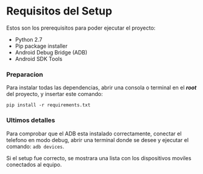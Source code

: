 # Requisitos del Setup

Estos son los prerequisitos para poder ejecutar el proyecto:

  * Python 2.7
  * Pip package installer
  * Android Debug Bridge (ADB)
  * Android SDK Tools

### Preparacion

Para instalar todas las dependencias, abrir una consola o terminal en el ***root***
del proyecto, y insertar este comando:

`pip install -r requirements.txt`


### Ultimos detalles

Para comprobar que el ADB esta instalado correctamente, conectar el telefono en modo debug,  abrir una terminal donde
 se desee y ejecutar el comando: `adb devices`.

Si el setup fue correcto, se mostrara una lista con los dispositivos moviles
conectados al equipo.

